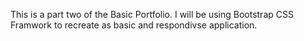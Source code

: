 This is a part two of the Basic Portfolio. I will be using Bootstrap CSS Framwork to recreate as basic and respondivse application. 
